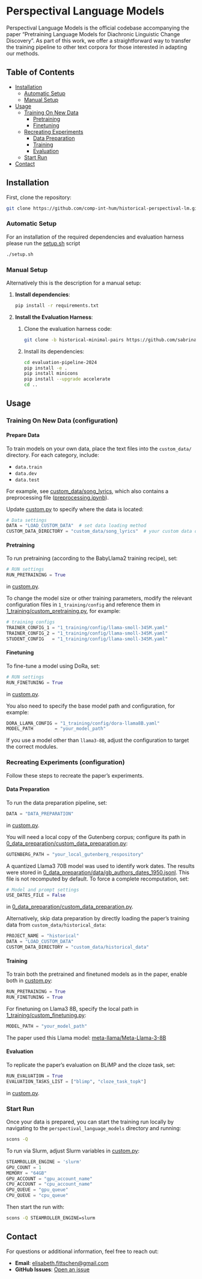 # Perspectival Language Models

Perspectival Language Models is the official codebase accompanying the paper “Pretraining Language Models for Diachronic Linguistic Change Discovery”. As part of this work, we offer a straightforward way to transfer the training pipeline to other text corpora for those interested in adapting our methods.

## Table of Contents

- [Installation](#installation)
  - [Automatic Setup](#automatic-setup)
  - [Manual Setup](#manual-setup)
- [Usage](#usage)
  - [Training On New Data](#training-on-new-data-configuration)
    - [Pretraining](#pretraining)
    - [Finetuning](#finetuning)
  - [Recreating Experiments](#recreating-experiments-configuration)
    - [Data Preparation](#data-preparation)
    - [Training](#training)
    - [Evaluation](#evaluation)
  - [Start Run](#start-run)
- [Contact](#contact)


## Installation

First, clone the repository:

```bash
git clone https://github.com/comp-int-hum/historical-perspectival-lm.git
```

### Automatic Setup
For an installation of the required dependencies and evaluation harness please run the [setup.sh](setup.sh) script
```bash
./setup.sh
```

### Manual Setup
Alternatively this is the description for a manual setup:
1. **Install dependencies**:

   ```bash
   pip install -r requirements.txt
   ```

2. **Install the Evaluation Harness**:

   1. Clone the evaluation harness code:

      ```bash
      git clone -b historical-minimal-pairs https://github.com/sabrinaxinli/evaluation-pipeline-2024.git
      ```

   2. Install its dependencies:

      ```bash
      cd evaluation-pipeline-2024
      pip install -e .
      pip install minicons
      pip install --upgrade accelerate
      cd ..
      ```


## Usage

### Training On New Data (configuration)

#### Prepare Data
   To train models on your own data, place the text files into the `custom_data/` directory. For each category, include:
   
   - `data.train`
   - `data.dev`
   - `data.test`

   For example, see [custom_data/song_lyrics](perspectival_language_models/custom_data/song_lyrics), which also contains a preprocessing file ([preprocessing.ipynb](perspectival_language_models/custom_data/song_lyrics/preprocessing.ipynb)).

   Update 
   [custom.py](perspectival_language_models/custom.py) 
   to specify where the data is located:
   ```python
   # Data settings
   DATA = "LOAD_CUSTOM_DATA"  # set data loading method
   CUSTOM_DATA_DIRECTORY = "custom_data/song_lyrics"  # your custom data directory
   ```

#### Pretraining

To run pretraining (according to the BabyLlama2 training recipe), set:

```python
# RUN settings
RUN_PRETRAINING = True
```

in 
[custom.py](perspectival_language_models/custom.py).

To change the model size or other training parameters, modify the relevant configuration files in `1_training/config` and reference them in 
[1_training/custom_pretraining.py](perspectival_language_models/1_training/custom_pretraining.py), for example:

```python
# training configs
TRAINER_CONFIG_1 = "1_training/config/llama-smoll-345M.yaml"
TRAINER_CONFIG_2 = "1_training/config/llama-smoll-345M.yaml"
STUDENT_CONFIG   = "1_training/config/llama-smoll-345M.yaml"
```

#### Finetuning

To fine-tune a model using DoRa, set:

```python
# RUN settings
RUN_FINETUNING = True
```

in 
[custom.py](perspectival_language_models/custom.py).

You also need to specify the base model path and configuration, for example:

```python
DORA_LLAMA_CONFIG = "1_training/config/dora-llama8B.yaml"
MODEL_PATH        = "your_model_path"
```

If you use a model other than `llama3-8B`, adjust the configuration to target the correct modules.

### Recreating Experiments (configuration)

Follow these steps to recreate the paper’s experiments.

#### Data Preparation

To run the data preparation pipeline, set:

```python
DATA = "DATA_PREPARATION"
```

in 
[custom.py](perspectival_language_models/custom.py).

You will need a local copy of the Gutenberg corpus; configure its path in 
[0_data_preparation/custom_data_preparation.py](perspectival_language_models/0_data_preparation/custom_data_preparation.py):

```python
GUTENBERG_PATH = "your_local_gutenberg_respository"
```

A quantized Llama3 70B model was used to identify work dates. The results were stored in [0_data_preparation/data/gb_authors_dates_1950.jsonl](perspectival_language_models/0_data_preparation/data/gb_authors_dates_1950.jsonl). This file is not recomputed by default. To force a complete recomputation, set:

```python
# Model and prompt settings
USE_DATES_FILE = False
```

in 
[0_data_preparation/custom_data_preparation.py](perspectival_language_models/0_data_preparation/custom_data_preparation.py).

Alternatively, skip data preparation by directly loading the paper’s training data from `custom_data/historical_data`:

```python
PROJECT_NAME = "historical"
DATA = "LOAD_CUSTOM_DATA"
CUSTOM_DATA_DIRECTORY = "custom_data/historical_data"
```

#### Training

To train both the pretrained and finetuned models as in the paper, enable both in 
[custom.py](perspectival_language_models/custom.py):

```python
RUN_PRETRAINING = True
RUN_FINETUNING = True
```

For finetuning on Llama3 8B, specify the local path in 
[1_training/custom_finetuning.py](perspectival_language_models/1_training/custom_finetuning.py):

```python
MODEL_PATH = "your_model_path"
```

The paper used this Llama model: [meta-llama/Meta-Llama-3-8B](https://huggingface.co/meta-llama/Meta-Llama-3-8B)

#### Evaluation

To replicate the paper’s evaluation on BLiMP and the cloze task, set:

```python
RUN_EVALUATION = True
EVALUATION_TASKS_LIST = ["blimp", "cloze_task_topk"]
```

in 
[custom.py](perspectival_language_models/custom.py).

### Start Run

Once your data is prepared, you can start the training run locally by navigating to the `perspectival_language_models` directory and running:

```bash
scons -Q
```

To run via Slurm, adjust Slurm variables in 
[custom.py](perspectival_language_models/custom.py):

```python
STEAMROLLER_ENGINE = 'slurm'
GPU_COUNT = 1
MEMORY = "64GB"
GPU_ACCOUNT = "gpu_account_name"
CPU_ACCOUNT = "cpu_account_name"
GPU_QUEUE = "gpu_queue"
CPU_QUEUE = "cpu_queue"
```

Then start the run with:

```bash
scons -Q STEAMROLLER_ENGINE=slurm
```

## Contact

For questions or additional information, feel free to reach out:

- **Email**: elisabeth.fittschen@gmail.com  
- **GitHub Issues**: [Open an issue](https://github.com/comp-int-hum/historical-perspectival-lm/issues)

